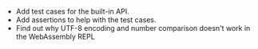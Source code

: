 - Add test cases for the built-in API.
- Add assertions to help with the test cases.
- Find out why UTF-8 encoding and number comparison doesn't work in the
  WebAssembly REPL
